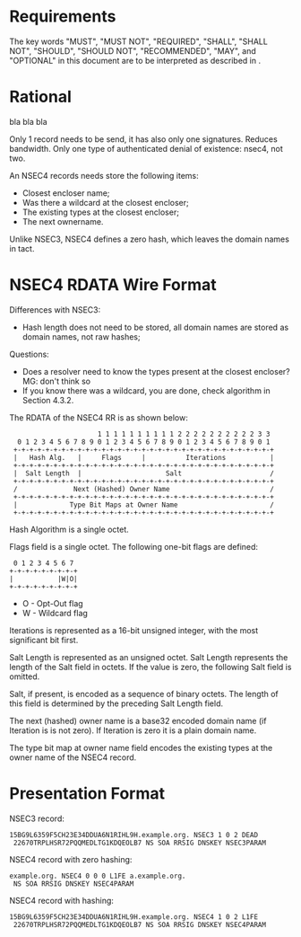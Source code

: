 # Requirements
The key words "MUST", "MUST NOT", "REQUIRED", "SHALL", "SHALL
NOT", "SHOULD", "SHOULD NOT", "RECOMMENDED",  "MAY", and
"OPTIONAL" in this document are to be interpreted as described in
[](#RFC2119).


# Rational

bla bla bla

Only 1 record needs to be send, it has also only one signatures. Reduces
bandwidth. Only one type of authenticated denial of existence: nsec4, not two.

An NSEC4 records needs store the following items:

* Closest encloser name;
* Was there a wildcard at the closest encloser;
* The existing types at the closest encloser;
* The next ownername.

Unlike NSEC3, NSEC4 defines a zero hash, which leaves the domain names in tact.

# NSEC4 RDATA Wire Format

Differences with NSEC3:

* Hash length does not need to be stored, all domain names are stored as domain names,
   not raw hashes;

Questions:

* Does a resolver need to know the types present at the closest
  encloser? MG: don't think so
* If you know there was a wildcard, you are done, check 
    algorithm in [](#RFC1034) Section 4.3.2.

The RDATA of the NSEC4 RR is as shown below:

                          1 1 1 1 1 1 1 1 1 1 2 2 2 2 2 2 2 2 2 2 3 3
      0 1 2 3 4 5 6 7 8 9 0 1 2 3 4 5 6 7 8 9 0 1 2 3 4 5 6 7 8 9 0 1
     +-+-+-+-+-+-+-+-+-+-+-+-+-+-+-+-+-+-+-+-+-+-+-+-+-+-+-+-+-+-+-+-+
     |   Hash Alg.   |     Flags     |          Iterations           |
     +-+-+-+-+-+-+-+-+-+-+-+-+-+-+-+-+-+-+-+-+-+-+-+-+-+-+-+-+-+-+-+-+
     |  Salt Length  |                     Salt                      /
     +-+-+-+-+-+-+-+-+-+-+-+-+-+-+-+-+-+-+-+-+-+-+-+-+-+-+-+-+-+-+-+-+
     /              Next (Hashed) Owner Name                         /
     +-+-+-+-+-+-+-+-+-+-+-+-+-+-+-+-+-+-+-+-+-+-+-+-+-+-+-+-+-+-+-+-+
     |             Type Bit Maps at Owner Name                       /
     +-+-+-+-+-+-+-+-+-+-+-+-+-+-+-+-+-+-+-+-+-+-+-+-+-+-+-+-+-+-+-+-+

Hash Algorithm is a single octet.

Flags field is a single octet. The following one-bit flags are defined:

     0 1 2 3 4 5 6 7
    +-+-+-+-+-+-+-+-+
    |           |W|O|
    +-+-+-+-+-+-+-+-+

* O - Opt-Out flag
* W - Wildcard flag

Iterations is represented as a 16-bit unsigned integer, with the most
significant bit first.

Salt Length is represented as an unsigned octet.  Salt Length
represents the length of the Salt field in octets.  If the value is
zero, the following Salt field is omitted.

Salt, if present, is encoded as a sequence of binary octets.  The
length of this field is determined by the preceding Salt Length
field.

The next (hashed) owner name is a base32 encoded domain name (if Iteration
is is not zero). If Iteration is zero it is a plain domain name.

The type bit map at owner name field encodes the existing types at the
owner name of the NSEC4 record.

# Presentation Format

NSEC3 record:

    15BG9L6359F5CH23E34DDUA6N1RIHL9H.example.org. NSEC3 1 0 2 DEAD 
     22670TRPLHSR72PQQMEDLTG1KDQEOLB7 NS SOA RRSIG DNSKEY NSEC3PARAM

NSEC4 record with zero hashing:

    example.org. NSEC4 0 0 0 L1FE a.example.org. 
     NS SOA RRSIG DNSKEY NSEC4PARAM

NSEC4 record with hashing:

    15BG9L6359F5CH23E34DDUA6N1RIHL9H.example.org. NSEC4 1 0 2 L1FE 
     22670TRPLHSR72PQQMEDLTG1KDQEOLB7 NS SOA RRSIG DNSKEY NSEC4PARAM
